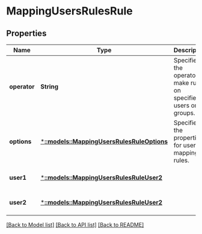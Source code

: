 # MappingUsersRulesRule

## Properties
Name | Type | Description | Notes
------------ | ------------- | ------------- | -------------
**operator** | **String** | Specifies the operator to make rules on specified users or groups. | [optional] [default to null]
**options** | [***::models::MappingUsersRulesRuleOptions**](MappingUsersRulesRuleOptions.md) | Specifies the properties for user mapping rules. | [optional] [default to null]
**user1** | [***::models::MappingUsersRulesRuleUser2**](MappingUsersRulesRuleUser2.md) |  | [optional] [default to null]
**user2** | [***::models::MappingUsersRulesRuleUser2**](MappingUsersRulesRuleUser2.md) |  | [optional] [default to null]

[[Back to Model list]](../README.md#documentation-for-models) [[Back to API list]](../README.md#documentation-for-api-endpoints) [[Back to README]](../README.md)


